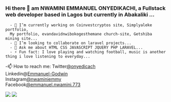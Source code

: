 ### Hi there 👋 am NWAMINI EMMANUEL ONYEDIKACHI, a Fullstack web developer based in Lagos but currently in Abakaliki ...
      - 🔭 I’m currently working on Coinvestcryptos site, Simplyaleke portfolio, 
      My portfolio, evandavidnwibokogesthemane church-site, Getshiba mining site...
      - 👯 I’m looking to collaborate on laravel projects...
      - 💬 Ask me about HTML CSS JAVASCRIPT JQUERY PHP LARAVEL...
      - ⚡ Fun fact: I love playing and watching football, music is another thing i love listening to everyday...
   -📫 How to reach me:  Twitter[@onyedicach](https://twitter.com/onyedicach) <br>
   Linkedin@[Emmanuel-Godwin](https://www.linkedin.com/in/emmanuel-godwin-a21081215/)<br>
   Instagram[@nwaminiemmy](https://www.instagram.com/nwaminiemmy/)<br>
   Facebook[@emmanuel.nwamini.773](https://www.facebook.com/emmanuel.nwamini.773/)<br>
   
   
<!--   <img src="https://github-readme-stats.vercel.app/api?username=Youngemmy5956&show_icons=true&theme=tokyonight"> -->
   <img src="https://github-readme-stats.vercel.app/api?username=Youngemmy5956&show_icons=true&theme=tokyonight">
   <img src="https://github-readme-stats.vercel.app/api/top-langs/?username=Youngemmy5956&layout=compact&theme=tokyonight">
<!--    <img src="https://github-readme-stats.vercel.app/api?username=Youngemmy5956&show_icons=true&theme=tokyonight"> -->
<!--
**Youngemmy5956/Youngemmy5956** is a ✨ _special_ ✨ repository because its `README.md` (this file) appears on your GitHub profile.

Here are some ideas to get you started:

- 🔭 I’m currently working on coinvestcryptos site ...
- 🌱 I’m currently learning laravel...
- 👯 I’m looking to collaborate on laravel projects...
- 🤔 I’m looking for help with ...
- 💬 Ask me about HTML CSS JAVASCRIPT JQUERY PHP LARAVEL...
- 📫 How to reach me: LINKEDIN FACEBOOK WHATSAPP TWITTER INSTAGRAM...
- 😄 Pronouns: ...
- ⚡ Fun fact: ...
-->
